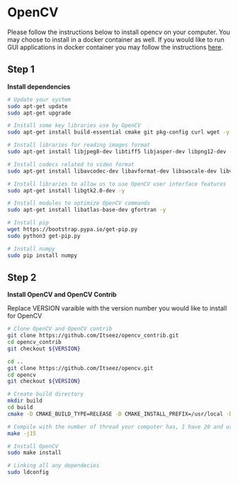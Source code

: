 # OpenCV 

Please follow the instructions below to install opencv on your computer. You may choose to install in a docker container as well. If you would like to run GUI applications in docker container you may follow the instructions [here](https://github.com/BruceChanJianLe/docker-display-gui).

## Step 1

**Install dependencies**

```bash
# Update your system
sudo apt-get update
sudo apt-get upgrade

# Install some key libraries use by OpenCV
sudo apt-get install build-essential cmake git pkg-config curl wget -y

# Install libraries for reading images format
sudo apt-get install libjpeg8-dev libtiff5 libjasper-dev libpng12-dev -y

# Install codecs related to video format
sudo apt-get install libavcodec-dev libavformat-dev libswscale-dev libv4l-dev -y

# Install libraries to allow us to use OpenCV user interface features
sudo apt-get install libgtk2.0-dev -y

# Install modules to optimize OpenCV commands
sudo apt-get install libatlas-base-dev gfortran -y

# Install pip
wget https://bootstrap.pypa.io/get-pip.py
sudo python3 get-pip.py

# Install numpy
sudo pip install numpy
```

## Step 2

**Install OpenCV and OpenCV Contrib**

Replace VERSION varaible with the version number you would like to install for OpenCV

```bash
# Clone OpenCV and OpenCV contrib
git clone https://github.com/Itseez/opencv_contrib.git
cd opencv_contrib
git checkout ${VERSION}

cd ..
git clone https://github.com/Itseez/opencv.git
cd opencv
git checkout ${VERSION}

# Create build directory
mkdir build
cd build
cmake -D CMAKE_BUILD_TYPE=RELEASE -D CMAKE_INSTALL_PREFIX=/usr/local -D INSTALL_C_EXAMPLES=ON -D INSTALL_PYTHON_EXAMPLES=ON -D OPENCV_EXTRA_MODULES_PATH=~/opencv_contrib/modules -D BUILD_EXAMPLES=ON ..

# Compile with the number of thread your computer has, I have 20 and using 15
make -j15

# Install OpenCV
sudo make install

# Linking all any dependecies
sudo ldconfig
```
